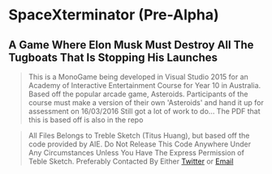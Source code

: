 # SpaceXterminator (Pre-Alpha)
A Game Where Elon Musk Must Destroy All The Tugboats That Is Stopping His Launches
---

>This is a MonoGame being developed in Visual Studio 2015 for an Academy of Interactive Entertainment Course for Year 10 in Australia.
>Based off the popular arcade game, Asteroids. Participants of the course must make a version of their own 'Asteroids' and hand it up for assessment on 16/03/2016
>Still got a lot of work to do...
>The PDF that this is based off is also in the repo

>All Files Belongs to Treble Sketch (Titus Huang), but based off the code provided by AIE. Do Not Release This Code Anywhere Under Any Circumstances Unless You Have The Express Permission of Teble Sketch.
>Preferably Contacted By Either [Twitter](https://www.twitter.com/ILM126) or [Email](mailto:ILM126@hotmail.com.au)